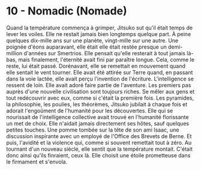 # 10 - Nomadic (Nomade)

Quand la température commença à grimper, Jitsuko sut qu'il était temps de lever les voiles. Elle ne restait jamais bien longtemps quelque part. À peine quelques dix-mille ans sur une planète, vingt-mille sur une autre. Une poignée d'éons auparavant, elle était elle était restée presque un demi-million d'années sur Smertrios. Elle pensait qu'elle resterait à tout jamais là-bas, mais finalement, l'éternité avait fini par paraître longue. Cela, comme le reste, lui était passé. Dorénavant, elle se remettait en mouvement quand elle sentait le vent tourner. Elle avait été attirée sur Terre quand, en passant dans la voie lactée, elle avait perçu l'invention de l'écriture. L'intelligence se ressent de loin. Elle avait adoré faire partie de l'aventure. Les premiers pas auprès d'une nouvelle civilisation sont toujours riches. Se mêler aux gens et tout redécouvrir avec eux, comme si c'était la première fois. Les pyramides, la philosophie, les poulies, les théorèmes, Jitsuko jubilait à chaque fois et adorait l'engoûment de l'humanité pour les découvertes. Elle qui se nourissait de l'intelligence collective avait trouvé en l'humanité florissante un met de choix. Elle n'aidait jamais directement ses hôtes, sauf quelques petites touches. Une pomme tombée sur la tête de son ami Isaac, une discussion inspirante avec un employé de l'Office des Brevets de Berne. Et puis, l'avidité et la violence qui, comme si souvent remettait tout à zéro. Au tournant d'un nouveau siècle, elle sentit que la température montait. C'était donc ainsi qu'ils finraient, ceux là. Elle choisit une étoile prometteuse dans le firmament et s'envola.

